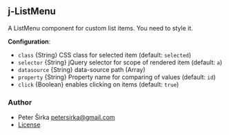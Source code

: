 ## j-ListMenu

A ListMenu component for custom list items. You need to style it.

__Configuration__:

- `class` {String} CSS class for selected item (default: `selected`)
- `selector` {String} jQuery selector for scope of rendered item (default: `a`)
- `datasource` {String} data-source path (Array)
- `property` {String} Property name for comparing of values (default: `id`)
- `click` {Boolean} enables clicking on items (default: `true`)

### Author

- Peter Širka <petersirka@gmail.com>
- [License](https://www.totaljs.com/license/)